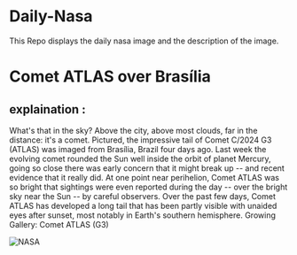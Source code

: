 # Daily-Nasa

This Repo displays the daily nasa image and the description of the image.

<!--NASA-->
# Comet ATLAS over Brasília
## explaination :

What's that in the sky? Above the city, above most clouds, far in the distance: it's a comet. Pictured, the impressive tail of Comet C/2024 G3 (ATLAS) was imaged from Brasília, Brazil four days ago. Last week the evolving  comet rounded the Sun well inside the orbit of planet Mercury, going so close there was early concern that it might break up -- and recent evidence that it really did.  At one point near perihelion, Comet ATLAS was so bright that sightings were even reported during the day -- over the bright sky near the Sun -- by careful observers.  Over the past few days, Comet ATLAS has developed a long tail that has been partly visible with unaided eyes after sunset, most notably in Earth's southern hemisphere.    Growing Gallery: Comet ATLAS (G3)

![NASA](https://apod.nasa.gov/apod/image/2501/CometATLAS_Danin_1080.jpg)
<!--/NASA-->